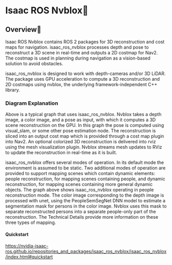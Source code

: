 # Isaac ROS Nvblox


## Overview

Isaac ROS Nvblox contains ROS 2 packages for 3D reconstruction and cost maps for navigation. isaac_ros_nvblox processes depth and pose to reconstruct a 3D scene in real-time and outputs a 2D costmap for Nav2. The costmap is used in planning during navigation as a vision-based solution to avoid obstacles.

isaac_ros_nvblox is designed to work with depth-cameras and/or 3D LiDAR. The package uses GPU acceleration to compute a 3D reconstruction and 2D costmaps using nvblox, the underlying framework-independent C++ library.


### Diagram Explanation 

Above is a typical graph that uses isaac_ros_nvblox. Nvblox takes a depth image, a color image, and a pose as input, with which it computes a 3D scene reconstruction on the GPU. In this graph the pose is computed using visual_slam, or some other pose estimation node. The reconstruction is sliced into an output cost map which is provided through a cost map plugin into Nav2. An optional colorized 3D reconstruction is delivered into rviz using the mesh visualization plugin. Nvblox streams mesh updates to RViz to update the reconstruction in real-time as it is built.

isaac_ros_nvblox offers several modes of operation. In its default mode the environment is assumed to be static. Two additional modes of operation are provided to support mapping scenes which contain dynamic elements: people reconstruction, for mapping scenes containing people, and dynamic reconstruction, for mapping scenes containing more general dynamic objects. The graph above shows isaac_ros_nvblox operating in people reconstruction mode. The color image corresponding to the depth image is processed with unet, using the PeopleSemSegNet DNN model to estimate a segmentation mask for persons in the color image. Nvblox uses this mask to separate reconstructed persons into a separate people-only part of the reconstruction. The Technical Details provide more information on these three types of mapping.

#### Quickstart 

https://nvidia-isaac-ros.github.io/repositories_and_packages/isaac_ros_nvblox/isaac_ros_nvblox/index.html#quickstart

